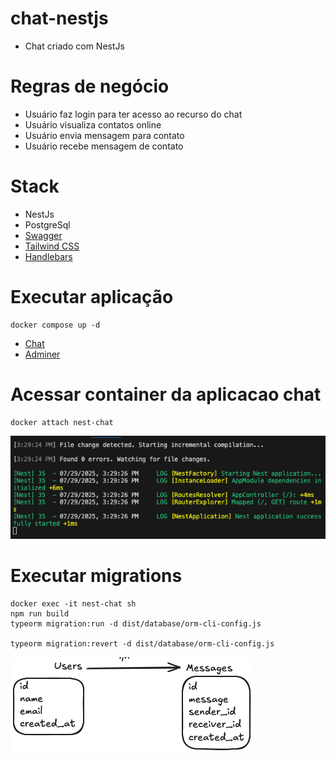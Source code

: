 # chat-nestjs

- Chat criado com NestJs

# Regras de negócio

- Usuário faz login para ter acesso ao recurso do chat
- Usuário visualiza contatos online
- Usuário envia mensagem para contato
- Usuário recebe mensagem de contato

# Stack

- NestJs
- PostgreSql
- [Swagger](https://docs.nestjs.com/openapi/introduction#introduction)
- [Tailwind CSS](https://tailwindcss.com)
- [Handlebars](https://handlebarsjs.com)

# Executar aplicação

```shell
docker compose up -d
```

- [Chat](http://localhost:3000/)
- [Adminer](http://localhost:8080)

# Acessar container da aplicacao chat

```shell
docker attach nest-chat
```

![docker attach nest-chat](./docs/docker-attach.png)

# Executar migrations

```shell
docker exec -it nest-chat sh 
npm run build
typeorm migration:run -d dist/database/orm-cli-config.js

typeorm migration:revert -d dist/database/orm-cli-config.js
```

![docker attach nest-chat](./docs/database.png)
